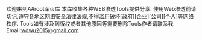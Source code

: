 
欢迎来到A#root军火库
本库收集各种WEB渗透Tools提供分享.
使用Web渗透前请切记,遵守各地区网络安全法律法规,不得滥用破坏[政府][企业][公司][个人]等网络秩序.
Tools如有涉及到版权或者其他原因等需要删除Tools作者请联系我Email:wdwu2015@gmail.com
